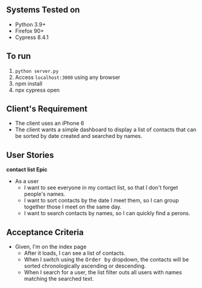 ## Systems Tested on

* Python 3.9+
* Firefox 90+
* Cypress 8.4.1

## To run

1. `python server.py`
2. Access `localhost:3000` using any browser
3. npm install
4. npx cypress open

## Client's Requirement
- The client uses an iPhone 6
- The client wants a simple dashboard to display a list of contacts that can be sorted by date created and searched by names.

## User Stories

**contact list Epic**
- As a user
  - I want to see everyone in my contact list, so that I don't forget people's names.
  - I want to sort contacts by the date I meet them, so I can group together those I meet on the same day.
  - I want to search contacts by names, so I can quickly find a perons.

## Acceptance Criteria

- Given, I'm on the index page
  - After it loads, I can see a list of contacts.
  - When I switch using the <kbd>Order by</kbd> dropdown, the contacts will be sorted chronologically ascending or descending.
  - When I search for a user, the list filter outs all users with names matching the searched text.
